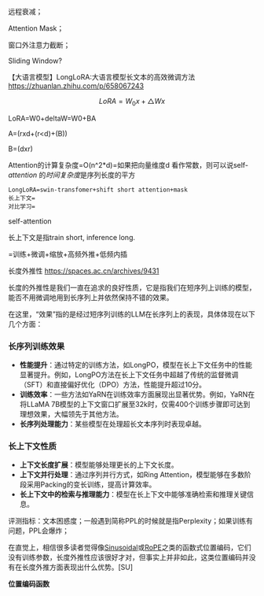 远程衰减；

Attention Mask；

窗口外注意力截断；

Sliding Window?

【大语言模型】LongLoRA:大语言模型长文本的高效微调方法 https://zhuanlan.zhihu.com/p/658067243

$$LoRA=W_0x+\triangle Wx$$

LoRA=W0+deltaW=W0+BA

A=(rxd+(r<d)+(B))

B=(dxr)

Attention的计算复杂度=O(n^2\*d)=如果把向量维度d 看作常数，则可以说self-*attention* 的*时间复杂度*是序列长度的平方

~~~
LongLoRA=swin-transfomer+shift short attention+mask
长上下文=
对比学习=

~~~

self-attention



长上下文是指train short, inference long.

=训练+微调+缩放+高频外推+低频内插

长度外推性 https://spaces.ac.cn/archives/9431

长度的外推性是我们一直在追求的良好性质，它是指我们在短序列上训练的模型，能否不用微调地用到长序列上并依然保持不错的效果。



在这里，“效果”指的是经过短序列训练的LLM在长序列上的表现，具体体现在以下几个方面：

### 长序列训练效果

- **性能提升**：通过特定的训练方法，如LongPO，模型在长上下文任务中的性能显著提升。例如，LongPO方法在长上下文任务中超越了传统的监督微调（SFT）和直接偏好优化（DPO）方法，性能提升超过10分。
- **训练效率**：一些方法如YaRN在训练效率方面展现出显著优势。例如，YaRN在将LLaMA 7B模型的上下文窗口扩展至32k时，仅需400个训练步骤即可达到理想效果，大幅领先于其他方法。
- **长序列处理能力**：某些模型在处理超长文本序列时表现卓越。

### 长上下文性质

- **上下文长度扩展**：模型能够处理更长的上下文长度。
- **上下文并行处理**：通过序列并行方式，如Ring Attention，模型能够在多数阶段采用Packing的变长训练，提高计算效率。
- **长上下文中的检索与推理能力**：模型在长上下文中能够准确检索和推理关键信息。



评测指标：文本困惑度；一般遇到简称PPL的时候就是指Perplexity；如果训练有问题，PPL会爆炸；



在直觉上，相信很多读者觉得像[Sinusoidal](https://spaces.ac.cn/archives/8231)或[RoPE](https://spaces.ac.cn/archives/8265)之类的函数式位置编码，它们没有训练参数，长度外推性应该很好才对，但事实上并非如此，这类位置编码并没有在长度外推方面表现出什么优势。[SU]

**位置编码函数**

